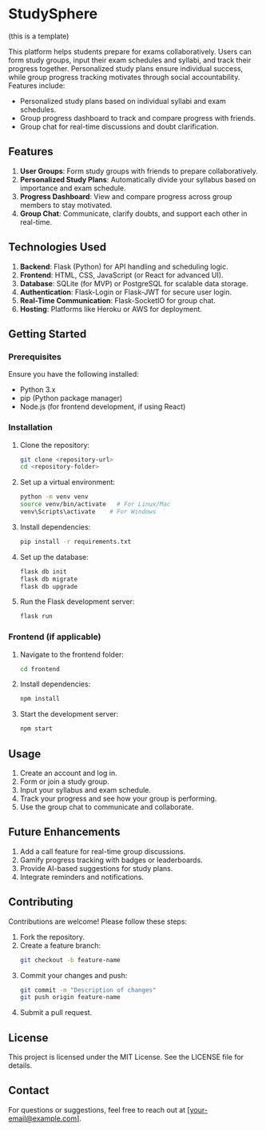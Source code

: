 # StudySphere
(this is a template)

This platform helps students prepare for exams collaboratively. Users can form study groups, input their exam schedules and syllabi, and track their progress together. Personalized study plans ensure individual success, while group progress tracking motivates through social accountability. Features include:

- Personalized study plans based on individual syllabi and exam schedules.
- Group progress dashboard to track and compare progress with friends.
- Group chat for real-time discussions and doubt clarification.

## Features
1. **User Groups**: Form study groups with friends to prepare collaboratively.
2. **Personalized Study Plans**: Automatically divide your syllabus based on importance and exam schedule.
3. **Progress Dashboard**: View and compare progress across group members to stay motivated.
4. **Group Chat**: Communicate, clarify doubts, and support each other in real-time.

## Technologies Used
1. **Backend**: Flask (Python) for API handling and scheduling logic.
2. **Frontend**: HTML, CSS, JavaScript (or React for advanced UI).
3. **Database**: SQLite (for MVP) or PostgreSQL for scalable data storage.
4. **Authentication**: Flask-Login or Flask-JWT for secure user login.
5. **Real-Time Communication**: Flask-SocketIO for group chat.
6. **Hosting**: Platforms like Heroku or AWS for deployment.

## Getting Started
### Prerequisites
Ensure you have the following installed:
- Python 3.x
- pip (Python package manager)
- Node.js (for frontend development, if using React)

### Installation
1. Clone the repository:
   ```bash
   git clone <repository-url>
   cd <repository-folder>
   ```
2. Set up a virtual environment:
   ```bash
   python -m venv venv
   source venv/bin/activate   # For Linux/Mac
   venv\Scripts\activate    # For Windows
   ```
3. Install dependencies:
   ```bash
   pip install -r requirements.txt
   ```
4. Set up the database:
   ```bash
   flask db init
   flask db migrate
   flask db upgrade
   ```
5. Run the Flask development server:
   ```bash
   flask run
   ```

### Frontend (if applicable)
1. Navigate to the frontend folder:
   ```bash
   cd frontend
   ```
2. Install dependencies:
   ```bash
   npm install
   ```
3. Start the development server:
   ```bash
   npm start
   ```

## Usage
1. Create an account and log in.
2. Form or join a study group.
3. Input your syllabus and exam schedule.
4. Track your progress and see how your group is performing.
5. Use the group chat to communicate and collaborate.

## Future Enhancements
1. Add a call feature for real-time group discussions.
2. Gamify progress tracking with badges or leaderboards.
3. Provide AI-based suggestions for study plans.
4. Integrate reminders and notifications.

## Contributing
Contributions are welcome! Please follow these steps:
1. Fork the repository.
2. Create a feature branch:
   ```bash
   git checkout -b feature-name
   ```
3. Commit your changes and push:
   ```bash
   git commit -m "Description of changes"
   git push origin feature-name
   ```
4. Submit a pull request.

## License
This project is licensed under the MIT License. See the LICENSE file for details.

## Contact
For questions or suggestions, feel free to reach out at [your-email@example.com].

